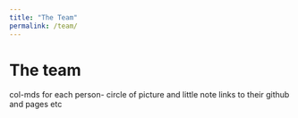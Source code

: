 ```yaml
---
title: "The Team"
permalink: /team/
---
```


# The team
col-mds for each person- circle of picture and little note
links to their github and pages etc